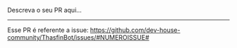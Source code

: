 <!-- 
  Siga esses passos para seu PR ser aprovado:
  1 - O nome do seu PR deve seguir o padrão: #numero-da-issue - titulo PR
  2 - Seu PR deve solucionar apenas um problema, se resolve mais de um, separe o código em PRs diferentes
  3 - Nas configurações aqui a direita faça:
      3.1 - Vincule seu PR a issue correpondente
      3.2 - Selecione o time NewPromisses para fazer review no seu PR
      3.3 - Coloque o seu perfil e o perfil da jakeliny em Assign
      3.4 - Adicione ThasfinBot no campo Projeto
  4 - Preencha abaixo conforme as informações
-->



Descreva o seu PR aqui...

---
Esse PR é referente a issue: https://github.com/dev-house-community/ThasfinBot/issues/#NUMEROISSUE#
